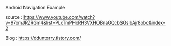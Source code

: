 Android Navigation Example

source : https://www.youtube.com/watch?v=97xmJRZRGm4&list=PLxTmPHxRH3VXHOBnaGQcbSGslbAjr8obc&index=2

Blog : https://dduntorry.tistory.com/
